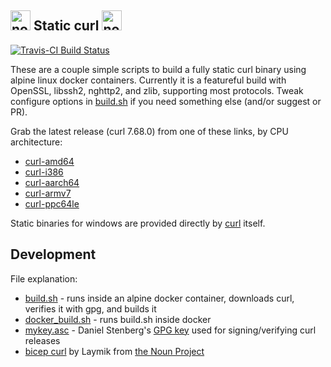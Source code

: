 <img src="https://raw.githubusercontent.com/moparisthebest/static-curl/master/static-curl.svg?sanitize=true" alt="no not that kind" width="32" /> Static curl <img src="https://raw.githubusercontent.com/moparisthebest/static-curl/master/static-curl.svg?sanitize=true" alt="no not that kind" width="32" />
-----------
[![Travis-CI Build Status](https://api.travis-ci.org/moparisthebest/static-curl.svg?branch=master)](https://travis-ci.org/moparisthebest/static-curl)

These are a couple simple scripts to build a fully static curl binary using alpine linux docker containers.  Currently it is a featureful build with OpenSSL, libssh2, nghttp2, and zlib, supporting most protocols.  Tweak configure options in [build.sh](build.sh#L50) if you need something else (and/or suggest or PR).

Grab the latest release (curl 7.68.0) from one of these links, by CPU architecture:
  - [curl-amd64](https://github.com/moparisthebest/static-curl/releases/download/v7.68.0/curl-amd64)
  - [curl-i386](https://github.com/moparisthebest/static-curl/releases/download/v7.68.0/curl-i386)
  - [curl-aarch64](https://github.com/moparisthebest/static-curl/releases/download/v7.68.0/curl-aarch64)
  - [curl-armv7](https://github.com/moparisthebest/static-curl/releases/download/v7.68.0/curl-armv7)
  - [curl-ppc64le](https://github.com/moparisthebest/static-curl/releases/download/v7.68.0/curl-ppc64le)

Static binaries for windows are provided directly by [curl](https://curl.haxx.se/windows/) itself.

Development
-----------

File explanation:
  - [build.sh](build.sh) - runs inside an alpine docker container, downloads curl, verifies it with gpg, and builds it
  - [docker_build.sh](docker_build.sh) - runs build.sh inside docker
  - [mykey.asc](mykey.asc) - Daniel Stenberg's [GPG key](https://daniel.haxx.se/address.html) used for signing/verifying curl releases
  - [bicep curl](https://thenounproject.com/term/curl/499187) by Laymik from [the Noun Project](https://thenounproject.com)
